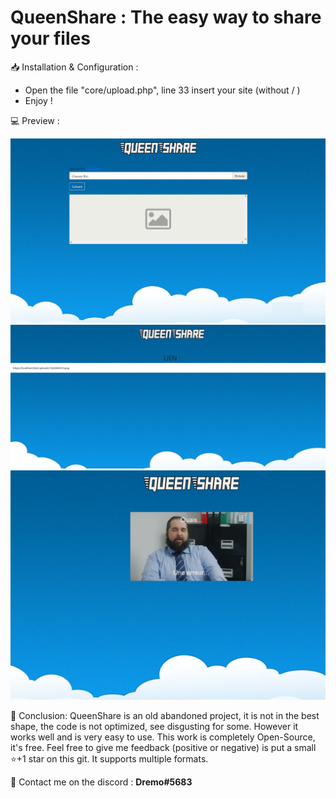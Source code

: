<h1>QueenShare : The easy way to share your files </h1>

 📥 Installation & Configuration :

- Open the file "core/upload.php", line 33 insert your site (without / )
- Enjoy !

💻 Preview :

<img src="https://github.com/DremoTrue/QueenShare/blob/main/preview/1.png">

<img src="https://github.com/DremoTrue/QueenShare/blob/main/preview/2.PNG">

<img src="https://github.com/DremoTrue/QueenShare/blob/main/preview/3.PNG">

📜 Conclusion:
QueenShare is an old abandoned project, it is not in the best shape, the code is not optimized, see disgusting for some. However it works well and is very easy to use.
This work is completely Open-Source, it's free. Feel free to give me feedback (positive or negative) is put a small ⭐️+1 star on this git.
It supports multiple formats.

📡 Contact me on the discord : <strong> Dremo#5683 </strong>
